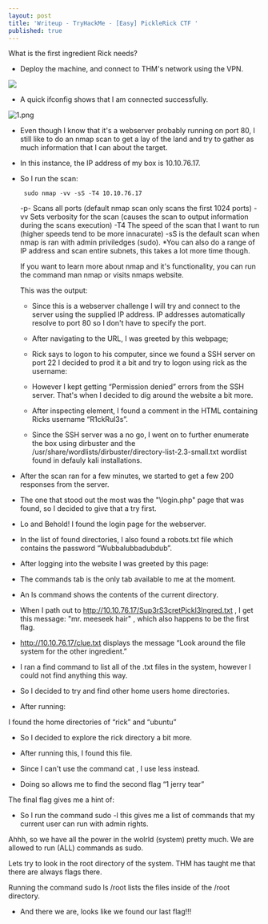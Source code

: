 ```yaml
---
layout: post
title: 'Writeup - TryHackMe - [Easy] PickleRick CTF '
published: true
---
```

What is the first ingredient Rick needs?

 - Deploy the machine, and connect to THM's network using the VPN.
 
 
 ![]({{site.baseurl}}/https://lh3.googleusercontent.com/EjYlKxahPJgYC5rjSES_-Kwmj7hPFSRcpNeehHHEwOGJXnIza7QMVSp1afE2wdNByBZAQL2PgIXb3kI204kJ-cVGQoiRFiSVFm36olEtJoS8OIuescpIOQ234C0WL7-qYdum0PWrLdabh-LyL1ypfZJ2fKCXMd4VFM_hyEyYQF1Rmj5QQJRrlZDl6PEsO3ymNrzZByrbIz246C_TznWRV6JJf1c74Y8XAor1JggF6br-qF4yxKyDrccxkk6PqYHgez37KW-KsohBBRs6sJFnVIgWjuF4S77HPpDJHG-Tk_LQWZykt2raglkKdPNmxJGzkDSxUY4u6NYes7r8WMbQuqWV_OHVXB_iqR5Cf4ODXNFSFK5KjSAz1dgzaq1y3-QYErK9PHmHy68TNDGdx3Bl0AfdltoDd_Y2zySOBf5lxRj6VGtRFDJvqmcgkqz1BUy2i2HNRyLMeoMAlh4JdOescbSLdi32pELWdyH1GgcjMzDZ6Tyn5CLyKVFR7doZbjq9fz35PL9Xcl55z6l2c9J1OscezCdEcrNIzUrBpVRW3ux2gWS9wXnhCG7m9uQ2ySwaquiNB-rcmgQP0ZIWvUh-WZBP3Nr87cn1cEsAmZsOSazO-60KrlPTSwBNkMRvVY5EPZy525dRoaFLypD3Yyx3KqpMI2RQTeQLBmYVouDrV3kfs6NT-I7j3TIWjs0=w453-h68-no?authuser=0)

 
 - A quick ifconfig shows that I am connected successfully.
 
 ![1.png]({{site.baseurl}}/_posts/1.png)


 - Even though I know that it's a webserver probably running on port 80, I still like to do an nmap scan to get a lay of the land and try to gather as much information that I can about the target.
 
 - In this instance, the IP address of my box is 10.10.76.17.
 
 - So I run the scan:
        
        sudo nmap -vv -sS -T4 10.10.76.17
 
    -p-     Scans all ports (default nmap scan only scans the first 1024 ports)
    -vv     Sets verbosity for the scan (causes the scan to output information during the scans execution)
    -T4     The speed of the scan that I want to run (higher speeds tend to be more innacurate)
    -sS     is the default scan when nmap is ran with admin priviledges (sudo).
             *You can also do a range of IP address and scan entire subnets, this takes a lot more time though.     
    
    If you want to learn more about nmap and it's functionality, you can run the command man nmap or visits nmaps website.
    
    This was the output:
    
    
        
    - Since this is a webserver challenge I will try and connect to the server using the supplied IP address. IP addresses automatically resolve to port 80 so I don't have to specify the port.
    
    - After navigating to the URL, I was greeted by this webpage;
    
    
    
    - Rick says to logon to his computer, since we found a SSH server on port 22 I decided to prod it a bit and try to logon using rick as the username:
    
    
    
    - However I kept getting “Permission denied” errors from the SSH server. That's when I decided to dig around the website a bit more.
    
    - After inspecting element, I found a comment in the HTML containing Ricks username “R1ckRul3s”.
    
    - Since the SSH server was a no go, I went on to further enumerate the box using dirbuster and the /usr/share/wordlists/dirbuster/directory-list-2.3-small.txt wordlist found in defauly kali installations.
    



- After the scan ran for a few minutes, we started to get a few 200 responses from the server.



- The one that stood out the most was the "\login.php" page that was found, so I decided to give that a try first.

- Lo and Behold! I found the login page for the webserver.



- In the list of found directories, I also found a robots.txt file which contains the password “Wubbalubbadubdub”.

- After logging into the website I was greeted by this page:



- The commands tab is the only tab available to me at the moment.

- An ls command shows the contents of the current directory.


    
    
- When I path out to http://10.10.76.17/Sup3rS3cretPickl3Ingred.txt , I get this message: "mr. meeseek hair" , which also happens to be the first flag.

- http://10.10.76.17/clue.txt displays the message “Look around the file system for the other ingredient.”

- I ran a find command to list all of the .txt files in the system, however I could not find anything this way.

- So I decided to try and find other home users home directories. 

- After running:



I found the home directories of “rick” and “ubuntu”



- So I decided to explore the rick directory a bit more.



- After running this, I found this file.



- Since I can't use the command cat , I use less instead.



- Doing so allows me to find the second flag “1 jerry tear”

The final flag gives me a hint of:



- So I run the command sudo -l this gives me a list of commands that my current user can run with admin rights.



Ahhh, so we have all the power in the wolrld (system) pretty much. We are allowed to run (ALL) commands as sudo.

Lets try to look in the root directory of the system. THM has taught me that there are always flags there.

Running the command sudo ls /root lists the files inside of the /root directory.



- And there we are, looks like we found our last flag!!!

